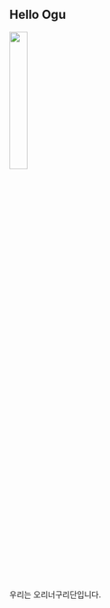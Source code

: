## Hello Ogu

<img width="25%" src="https://github.com/Ogu-Family/.github/assets/113650170/b93cbad0-babd-4389-be6b-7f21702f5f22" />

우리는 오리너구리단입니다.
